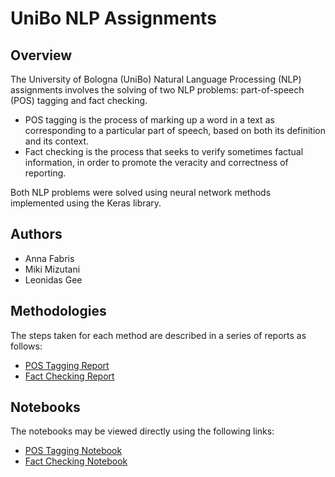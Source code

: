# UniBo NLP Assignments

## Overview
The University of Bologna (UniBo) Natural Language Processing (NLP) assignments involves the solving of two NLP problems: part-of-speech (POS) tagging and fact checking. 

- POS tagging is the process of marking up a word in a text as corresponding to a particular part of speech, based on both its definition and its context. 
- Fact checking is the process that seeks to verify sometimes factual information, in order to promote the veracity and correctness of reporting. 

Both NLP problems were solved using neural network methods implemented using the Keras library.

## Authors
- Anna Fabris
- Miki Mizutani
- Leonidas Gee

## Methodologies
The steps taken for each method are described in a series of reports as follows:
- [POS Tagging Report](https://github.com/LeonidasY/unibo-nlp-assignments/blob/main/Assignment%201/Report.pdf)
- [Fact Checking Report](https://github.com/LeonidasY/unibo-nlp-assignments/blob/main/Assignment%202/Report.pdf)

## Notebooks
The notebooks may be viewed directly using the following links:
- [POS Tagging Notebook](https://nbviewer.org/github/LeonidasY/unibo-nlp-assignments/blob/main/Assignment%201/main.ipynb?flush_cache=false)
- [Fact Checking Notebook](https://nbviewer.org/github/LeonidasY/unibo-nlp-assignments/blob/main/Assignment%202/main.ipynb?flush_cache=false)
